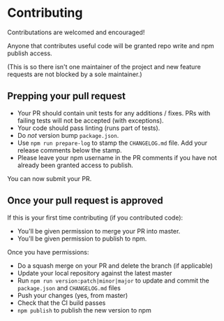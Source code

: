 # Contributing

Contributations are welcomed and encouraged!

Anyone that contributes useful code will be granted repo write and npm publish access.

(This is so there isn't one maintainer of the project and new feature requests are not blocked by a sole maintainer.)

## Prepping your pull request

- Your PR should contain unit tests for any additions / fixes. PRs with failing tests will not be accepted (with exceptions).
- Your code should pass linting (runs part of tests).
- Do *not* version bump `package.json`.
- Use `npm run prepare-log` to stamp the `CHANGELOG.md` file. Add your release comments below the stamp.
- Please leave your npm username in the PR comments if you have not already been granted access to publish.

You can now submit your PR.

## Once your pull request is approved

If this is your first time contributing (if you contributed code):

- You'll be given permission to merge your PR into master.
- You'll be given permission to publish to npm.

Once you have permissions:

- Do a squash merge on your PR and delete the branch (if applicable)
- Update your local repository against the latest master
- Run `npm run version:patch|minor|major` to update and commit the `package.json` and `CHANGELOG.md` files
- Push your changes (yes, from master)
- Check that the CI build passes
- `npm publish` to publish the new version to npm
